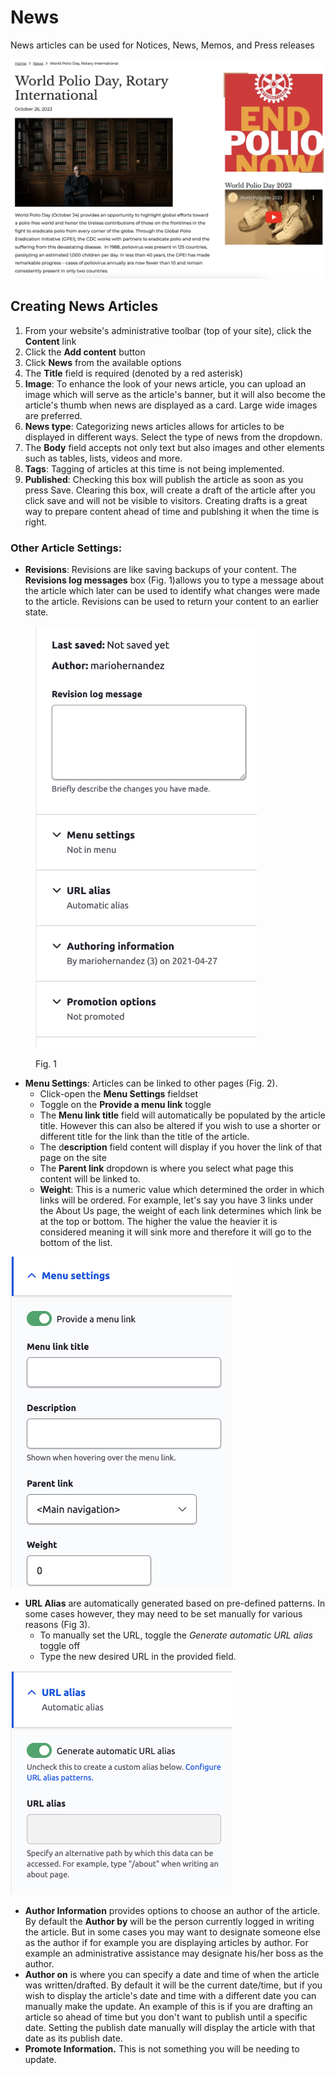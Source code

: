 # News

News articles can be used for Notices, News, Memos, and Press releases

![Example of News article](../.gitbook/assets/news.png)

## Creating News Articles

1. From your website's administrative toolbar (top of your site), click the **Content** link
2. Click the **Add content** button
3. Click **News** from the available options
4. The **Title** field is required (denoted by a red asterisk)
5. **Image**: To enhance the look of your news article, you can upload an image which will serve as the article's banner, but it will also become the article's thumb when news are displayed as a card. Large wide images are preferred.
6. **News type**: Categorizing news articles allows for articles to be displayed in different ways. Select the type of news from the dropdown.
7. The **Body** field accepts not only text but also images and other elements such as tables, lists, videos and more.
8. **Tags**: Tagging of articles at this time is not being implemented.
9. **Published**: Checking this box will publish the article as soon as you press Save. Clearing this box, will create a draft of the article after you click save and will not be visible to visitors. Creating drafts is a great way to prepare content ahead of time and publshing it when the time is right.

### Other Article Settings:

* **Revisions**: Revisions are like saving backups of your content. The **Revisions log messages** box (Fig. 1)allows you to type a message about the article which later can be used to identify what changes were made to the article. Revisions can be used to return your content to an earlier state.

<div align="left">

<figure><img src="../.gitbook/assets/revisions.png" alt="Article settings screenshot" width="354"><figcaption><p>Fig. 1</p></figcaption></figure>

</div>

* **Menu Settings**: Articles can be linked to other pages (Fig. 2).
  * Click-open the **Menu Settings** fieldset
  * Toggle on the **Provide a menu link** toggle
  * The **Menu link title** field will automatically be populated by the article title. However this can also be altered if you wish to use a shorter or different title for the link than the title of the article.
  * The d**escription** field content will display if you hover the link of that page on the site
  * The **Parent link** dropdown is where you select what page this content will be linked to.
  * **Weight**: This is a numeric value which determined the order in which links will be ordered. For example, let's say you have 3 links under the About Us page, the weight of each link determines which link be at the top or bottom. The higher the value the heavier it is considered meaning it will sink more and therefore it will go to the bottom of the list.

<div align="left">

<img src="../.gitbook/assets/menu-settings.png" alt="Fig. 2" width="354">

</div>

* **URL Alias** are automatically generated based on pre-defined patterns. In some cases however, they may need to be set manually for various reasons (Fig 3).
  * To manually set the URL, toggle the _Generate automatic URL alias_ toggle off
  * Type the new desired URL in the provided field.

<div align="left">

<img src="../.gitbook/assets/url-alias.png" alt="Fig. 3" width="354">

</div>

* **Author Information** provides options to choose an author of the article. By default the **Author by** will be the person currently logged in writing the article. But in some cases you may want to designate someone else as the author if for example you are displaying articles by author. For example an administrative assistance may designate his/her boss as the author.
* **Author on** is where you can specify a date and time of when the article was written/drafted. By default it will be the current date/time, but if you wish to display the article's date and time with a different date you can manually make the update. An example of this is if you are drafting an article so ahead of time but you don't want to publish until a specific date. Setting the publish date manually will display the article with that date as its publish date.
* **Promote Information.** This is not something you will be needing to update.
